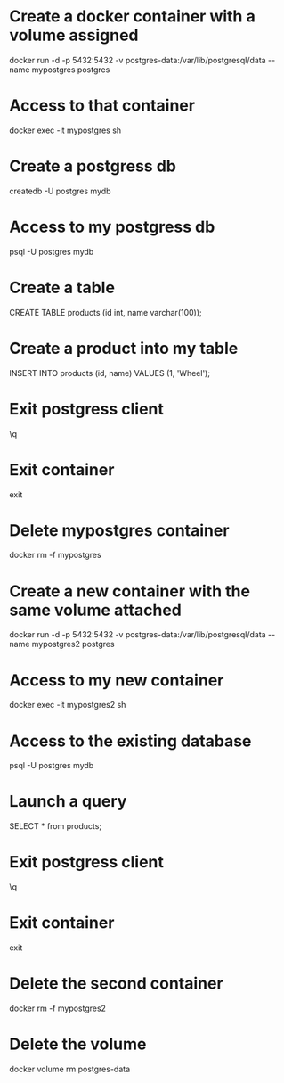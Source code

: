 # Create a docker container with a volume assigned
docker run -d -p 5432:5432 -v postgres-data:/var/lib/postgresql/data --name mypostgres postgres

# Access to that container
docker exec -it mypostgres sh

# Create a postgress db
createdb -U postgres mydb

# Access to my postgress db
psql -U postgres mydb

# Create a table
CREATE TABLE products (id int, name varchar(100));

# Create a product into my table
INSERT INTO products (id, name) VALUES (1, 'Wheel');

# Exit postgress client
\q

# Exit container
exit

# Delete mypostgres container
docker rm -f mypostgres

# Create a new container with the same volume attached
docker run -d -p 5432:5432 -v postgres-data:/var/lib/postgresql/data --name mypostgres2 postgres

# Access to my new container
docker exec -it mypostgres2 sh

# Access to the existing database
psql -U postgres mydb

# Launch a query
SELECT * from products;
# Exit postgress client
\q
# Exit container
exit
# Delete the second container
docker rm -f mypostgres2
# Delete the volume
docker volume rm postgres-data